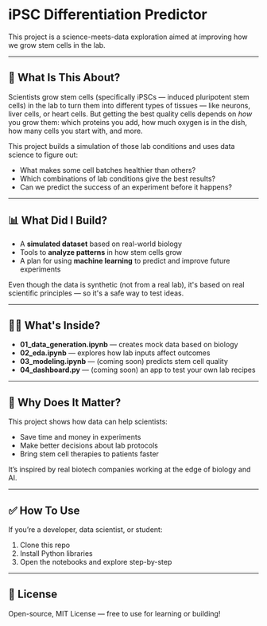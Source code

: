 
# iPSC Differentiation Predictor

This project is a science-meets-data exploration aimed at improving how we grow stem cells in the lab.

---

## 🧬 What Is This About?

Scientists grow stem cells (specifically iPSCs — induced pluripotent stem cells) in the lab to turn them into different types of tissues — like neurons, liver cells, or heart cells. But getting the best quality cells depends on *how* you grow them: which proteins you add, how much oxygen is in the dish, how many cells you start with, and more.

This project builds a simulation of those lab conditions and uses data science to figure out:

- What makes some cell batches healthier than others?
- Which combinations of lab conditions give the best results?
- Can we predict the success of an experiment before it happens?

---

## 📊 What Did I Build?

- A **simulated dataset** based on real-world biology
- Tools to **analyze patterns** in how stem cells grow
- A plan for using **machine learning** to predict and improve future experiments

Even though the data is synthetic (not from a real lab), it's based on real scientific principles — so it's a safe way to test ideas.

---

## 👩‍💻 What's Inside?

- **01_data_generation.ipynb** — creates mock data based on biology
- **02_eda.ipynb** — explores how lab inputs affect outcomes
- **03_modeling.ipynb** — (coming soon) predicts stem cell quality
- **04_dashboard.py** — (coming soon) an app to test your own lab recipes

---

## 🎯 Why Does It Matter?

This project shows how data can help scientists:
- Save time and money in experiments
- Make better decisions about lab protocols
- Bring stem cell therapies to patients faster

It’s inspired by real biotech companies working at the edge of biology and AI.

---

## ✅ How To Use

If you’re a developer, data scientist, or student:
1. Clone this repo
2. Install Python libraries
3. Open the notebooks and explore step-by-step

---

## 📜 License

Open-source, MIT License — free to use for learning or building!

